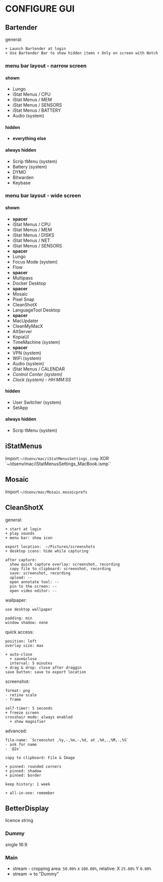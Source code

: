 # CONFIGURE GUI


## Bartender

general:
```
+ Launch Bartender at login
+ Use Bartender Bar to show hidden items + Only on screen with Notch
```

### menu bar layout - narrow screen
#### shown
- Lungo
- iStat Menus / CPU
- iStat Menus / MEM
- iStat Menus / SENSORS
- iStat Menus / BATTERY
- Audio (system)
#### hidden
- **everything else**
#### always hidden
- Scrip tMenu (system)
- Battery (system)
- DYMO
- Bitwarden
- Keybase

### menu bar layout - wide screen
#### shown
- **spacer**
- iStat Menus / CPU
- iStat Menus / MEM
- iStat Menus / DISKS
- iStat Menus / NET
- iStat Menus / SENSORS
- **spacer**
- Lungo
- Focus Mode (system)
- Flow
- **spacer**
- Multipass
- Docker Desktop
- **spacer**
- Mosaic
- Pixel Snap
- CleanShotX
- LanguageTool Desktop
- **spacer**
- MacUpdater
- CleanMyMacX
- AltServer
- KopiaUI
- TimeMachine (system)
- **spacer**
- VPN (system)
- WiFi (system)
- Audio (system)
- iStat Menus / CALENDAR
- *Control Center (system)*
- *Clock (system) - HH:MM:SS*
#### hidden
- User Switcher (system)
- SetApp
#### always hidden
- Scrip tMenu (system)

## iStatMenus

Import `~/dsenv/mac/iStatMenusSettings.ismp` XOR `~/dsenv/mac/iStatMenusSettings_MacBook.ismp``

## Mosaic

Import `~/dsenv/mac/Mosaic.mosaicprefs`

## CleanShotX

general:
```
+ start at login
+ play sounds
+ menu bar: show icon

export location:  ~/Pictures/screenshots
+ desktop icons: hide while capturing

after capture:
  show quick capture overlay: screenshot, recording
  copy file to clipboard: screenshot, recording
  save: screenshot, recording
  upload: --
  open annotate tool: --
  pin to the screen: --
  open video editor: --
```

wallpaper:
```
use desktop wallpaper

padding: min
window shadow: none
```

quick access:
```
position: left
overlay size: max

+ auto-close
  + save&close
  interval: 5 minutes
+ drag & drop: close after draggin
save button: save to export location
```

screenshot:
```
format: png
- retina scale
- frame

self-timer: 5 seconds
+ freeze screen
crosshair mode: always enabled
  + show magnifier
```

advanced:
```
file-name: `Screenshot ,%y,-,%m,-,%d, at ,%H,.,%M,.,%S`
- ask for name
- `@2x`

copy to clipboard: File & Image

+ pinned: rounded corners
+ pinned: shadow
+ pinned: border

keep history: 1 week

+ all-in-one: remember
```

## BetterDisplay

licence string

### Dummy

single 16:9

### Main

- stream - cropping area: `50.00%` x `100.00%`, relative: X `25.00%` Y `0.00%`
- stream -> to "Dummy"

